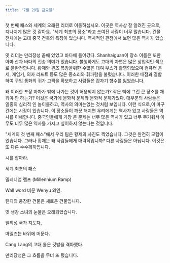 ```yaml
---
title: '7월 29일 금요일'
---
```

첫 번째 패스와 세계의 오래된 리더로 이동하십시오. 이곳은 역사상 잘 알려진 곳으로, 지나치게 많은 것 같아요. "세계 최초의 장소"라고 쓰여진 사람이 너무 많습니다. 건물 전체에는 고대 중국 건축의 특징이 있습니다. 역사적인 관점에서 보면 많은 역사가 있습니다.

옛 리더는 만리장성 끝에 있었고 바다에 들어갔다. Shanhaiguan이 장소 이름은 또한 아마 산과 바다의 전송 의미가 있습니다. 불행하게도 고대의 자연은 많은 상업적인 색으로 불완전합니다. 황제와 퀸즈 복장을위한 수많은 대여 부스가 촬영되었으며 컴퓨터 운세, 게임기, 의자 리프트 등도 많은 종소리와 휘파람을 불렀습니다. 이러한 매점과 결합하여 구입 통화의 귀가 고객을 확보하고 사람들은 갑자기 향수를 잃었습니다.

왜 이러한 포장 마차가 밖에 나가는 것이 허용되지 않는가? 작은 벽에 그런 큰 장소를 채워야 만 하는가? 이것은 국가에 문화적 문제와 문화적 문제가있다. 대부분의 사람들은 일종의 심리적 인 놀이를하고, 역사의 의미는없는 것처럼 보입니다. 이런 식으로,이 마구간에는 시장이 있습니다. 이 장소들이 깨끗 해지면 우리에게는 역사가 있고 사람들은 역사를 이해합니다. 중국인들에게 가장 큰 문제는 너무 많은 역사가 있고 너무 무거워서 아무도 너무 많은 역사를 가지고 싶어하지 않는다는 것입니다.

"세계의 첫 번째 패스"에서 우리 팀은 황제의 사진도 찍었습니다. 그것은 완전히 모험이었습니다. 그러나 황제는 왜 사람들에게 매력적입니까? 다른 사람들은 아닙니다. 이것은 또 다른 수수께끼입니다.

시를 잡아라.

세계 최초의 패스

밀레니엄 램프 (Millennium Ramp)

Wall word 비문 Wenyu 와인.

틴디의 웅장한 건물은 새로운 건물입니다.

옛 생강 소녀의 눈물은 오래되었습니다.

일회성 국가 지도자,

마일즈는 바위에 머문다.

Cang Lang의 고대 롤은 깃발을 격파했다.

만리장성은 그 흐름을 무너 뜨 렸습니다.

